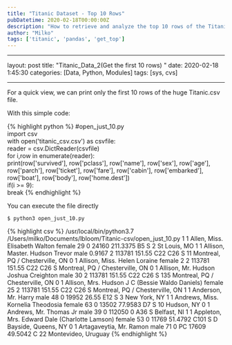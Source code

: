 ```yaml
---
title: "Titanic Dataset - Top 10 Rows"
pubDatetime: 2020-02-18T00:00:00Z
description: "How to retrieve and analyze the top 10 rows of the Titanic dataset."
author: "Milko"
tags: ['titanic', 'pandas', 'get_top']
---
```


---
layout: post
title: "Titanic_Data_2(Get the first 10 rows) "
date: 2020-02-18 1:45:30
categories: [Data, Python, Modules]
tags: [sys, cvs]

---

For a quick view, we can print only the first 10 rows  of the huge Titanic.csv file.

With this simple code:

{% highlight python %}
#open_just_10.py  
import csv  
with open('titanic_csv.csv') as csvfile:  
    reader = csv.DictReader(csvfile)  
    for i,row in enumerate(reader):  
        print(row['survived'], row['pclass'], row['name'], row['sex'], row['age'], row['parch'], row['ticket'], row['fare'], row['cabin'], row['embarked'], row['boat'], row['body'], row['home.dest'])  
        if(i >= 9):  
            break
{% endhighlight %}
    
You can execute the file directly 
```
$ python3 open_just_10.py  

```

{% highlight csv %}
/usr/local/bin/python3.7 /Users/milko/Documents/lbloom/Titanic-csv/open_just_10.py
1 1 Allen, Miss. Elisabeth Walton female 29 0 24160 211.3375 B5 S 2  St Louis, MO
1 1 Allison, Master. Hudson Trevor male 0.9167 2 113781 151.55 C22 C26 S 11  Montreal, PQ / Chesterville, ON
0 1 Allison, Miss. Helen Loraine female 2 2 113781 151.55 C22 C26 S   Montreal, PQ / Chesterville, ON
0 1 Allison, Mr. Hudson Joshua Creighton male 30 2 113781 151.55 C22 C26 S  135 Montreal, PQ / Chesterville, ON
0 1 Allison, Mrs. Hudson J C (Bessie Waldo Daniels) female 25 2 113781 151.55 C22 C26 S   Montreal, PQ / Chesterville, ON
1 1 Anderson, Mr. Harry male 48 0 19952 26.55 E12 S 3  New York, NY
1 1 Andrews, Miss. Kornelia Theodosia female 63 0 13502 77.9583 D7 S 10  Hudson, NY
0 1 Andrews, Mr. Thomas Jr male 39 0 112050 0 A36 S   Belfast, NI
1 1 Appleton, Mrs. Edward Dale (Charlotte Lamson) female 53 0 11769 51.4792 C101 S D  Bayside, Queens, NY
0 1 Artagaveytia, Mr. Ramon male 71 0 PC 17609 49.5042  C  22 Montevideo, Uruguay
{% endhighlight %}